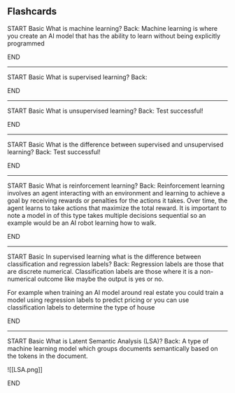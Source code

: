 
## Flashcards

START
Basic
What is machine learning?
Back: Machine learning is where you create an AI model that has the ability to learn without being explicitly programmed
<!--ID: 1720964402651-->
END

---

START
Basic
What is supervised learning?
Back: 
<!--ID: 1720964402653-->
END

---

START
Basic
What is unsupervised learning?
Back: Test successful!
<!--ID: 1720964402656-->
END

---

START
Basic
What is the difference between supervised and unsupervised learning?
Back: Test successful!
<!--ID: 1720964402659-->
END

---

START
Basic
What is reinforcement learning?
Back: Reinforcement learning involves an agent interacting with an environment and learning to achieve a goal by receiving rewards or penalties for the actions it takes. Over time, the agent learns to take actions that maximize the total reward. It is important to note a model in of this type takes multiple decisions sequential so an example would be an AI robot learning how to walk. 
<!--ID: 1720964402663-->
END

---

START
Basic
In supervised learning what is the difference between classification and regression labels?
Back: Regression labels are those that are discrete numerical.
Classification labels are those where it is a non-numerical outcome like maybe the output is yes or no.

For example when training an AI model around real estate you could train a model using regression
labels to predict pricing or you can use classification labels to determine the type of house
<!--ID: 1720964402668-->
END

---

START
Basic
What is Latent Semantic Analysis (LSA)?
Back: A type of machine learning model which groups documents semantically based on the tokens in the document.

![[LSA.png]]
<!--ID: 1720964402672-->
END
